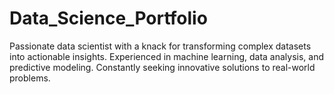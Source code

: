 # Data_Science_Portfolio
Passionate data scientist with a knack for transforming complex datasets into actionable insights. Experienced in machine learning, data analysis, and predictive modeling. Constantly seeking innovative solutions to real-world problems.
